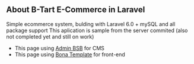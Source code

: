 ## About B-Tart E-Commerce in Laravel
<p>
    Simple ecommerce system, bulding with Laravel 6.0 + mySQL and all package support This aplication is sample from the server commited (also not completed yet and still on work)
</p>

<ul>
    <li>This page using <a href="https://github.com/gurayyarar/AdminBSBMaterialDesign">Admin BSB</a> for CMS</li>
    <li>This page using <a href="https://colorlib.com/wp/template/bona">Bona Template</a> for front-end</li>
</ul>
